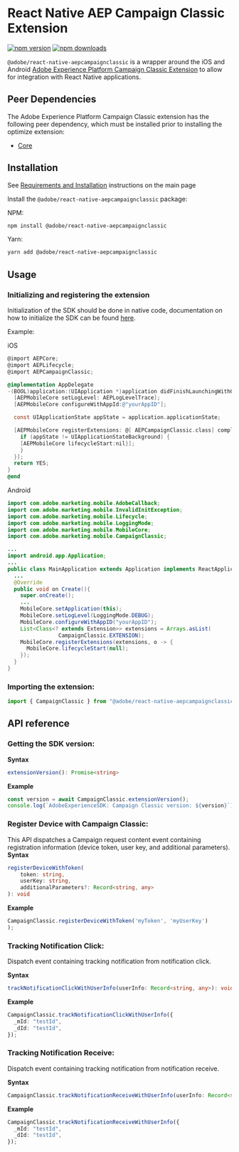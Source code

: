 # React Native AEP Campaign Classic Extension

[![npm version](https://badge.fury.io/js/%40adobe%2Freact-native-aepcampaignclassic.svg)](https://www.npmjs.com/package/@adobe/react-native-aepcampaignclassic)
[![npm downloads](https://img.shields.io/npm/dm/@adobe/react-native-aepcampaignclassic)](https://www.npmjs.com/package/@adobe/react-native-aepcampaignclassic)

`@adobe/react-native-aepcampaignclassic` is a wrapper around the iOS and Android [Adobe Experience Platform Campaign Classic Extension](https://developer.adobe.com/client-sdks/documentation/adobe-campaign-classic) to allow for integration with React Native applications.

## Peer Dependencies

The Adobe Experience Platform Campaign Classic extension has the following peer dependency, which must be installed prior to installing the optimize extension:

- [Core](../core/README.md)

## Installation

See [Requirements and Installation](https://github.com/adobe/aepsdk-react-native#requirements) instructions on the main page

Install the `@adobe/react-native-aepcampaignclassic` package:

NPM:

```bash
npm install @adobe/react-native-aepcampaignclassic
```

Yarn:

```bash
yarn add @adobe/react-native-aepcampaignclassic
```

## Usage

### Initializing and registering the extension

Initialization of the SDK should be done in native code, documentation on how to initialize the SDK can be found [here](https://github.com/adobe/aepsdk-react-native#initializing).

Example:

iOS

```objectivec
@import AEPCore;
@import AEPLifecycle;
@import AEPCampaignClassic;

@implementation AppDelegate
-(BOOL)application:(UIApplication *)application didFinishLaunchingWithOptions:(NSDictionary *)launchOptions {
  [AEPMobileCore setLogLevel: AEPLogLevelTrace];
  [AEPMobileCore configureWithAppId:@"yourAppID"];

  const UIApplicationState appState = application.applicationState;

  [AEPMobileCore registerExtensions: @[ AEPCampaignClassic.class] completion:^{
    if (appState != UIApplicationStateBackground) {
    [AEPMobileCore lifecycleStart:nil}];
    }
  }];
  return YES;
}
@end
```

Android

```java
import com.adobe.marketing.mobile.AdobeCallback;
import com.adobe.marketing.mobile.InvalidInitException;
import com.adobe.marketing.mobile.Lifecycle;
import com.adobe.marketing.mobile.LoggingMode;
import com.adobe.marketing.mobile.MobileCore;
import com.adobe.marketing.mobile.CampaignClassic;

...
import android.app.Application;
...
public class MainApplication extends Application implements ReactApplication {
  ...
  @Override
  public void on Create(){
    super.onCreate();
    ...
    MobileCore.setApplication(this);
    MobileCore.setLogLevel(LoggingMode.DEBUG);
    MobileCore.configureWithAppID("yourAppID");
    List<Class<? extends Extension>> extensions = Arrays.asList(
                CampaignClassic.EXTENSION);
    MobileCore.registerExtensions(extensions, o -> {
      MobileCore.lifecycleStart(null);
    });
  }
}
```

### Importing the extension:

```typescript
import { CampaignClassic } from "@adobe/react-native-aepcampaignclassic";
```

## API reference

### Getting the SDK version:

**Syntax**

```typescript
extensionVersion(): Promise<string>
```

**Example**

```typescript
const version = await CampaignClassic.extensionVersion();
console.log(`AdobeExperienceSDK: Campaign Classic version: ${version}`);
```

### Register Device with Campaign Classic:

This API dispatches a Campaign request content event containing registration information (device token, user key, and additional parameters).
**Syntax**

```typescript
registerDeviceWithToken(
    token: string,
    userKey: string,
    additionalParameters?: Record<string, any>
): void
```

**Example**

```typescript
CampaignClassic.registerDeviceWithToken('myToken', 'myUserKey')
);
```

### Tracking Notification Click:

Dispatch event containing tracking notification from notification click.

**Syntax**

```typescript
trackNotificationClickWithUserInfo(userInfo: Record<string, any>): void
```

**Example**

```typescript
CampaignClassic.trackNotificationClickWithUserInfo({
  _mId: "testId",
  _dId: "testId",
});
```

### Tracking Notification Receive:

Dispatch event containing tracking notification from notification receive.

**Syntax**

```typescript
CampaignClassic.trackNotificationReceiveWithUserInfo(userInfo: Record<string, any>): void;
```

**Example**

```typescript
CampaignClassic.trackNotificationReceiveWithUserInfo({
  _mId: "testId",
  _dId: "testId",
});
```
